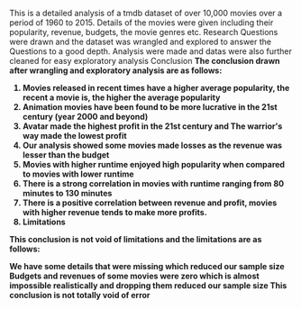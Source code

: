This is a detailed analysis of a tmdb dataset of over 10,000 movies over a period of 1960 to 2015. Details of the movies were given including their popularity, revenue, budgets, the movie genres etc.
Research Questions were drawn and the dataset was wrangled and explored to answer the Questions to a good depth. Analysis were made and datas were also further cleaned for easy exploratory analysis
Conclusion
<b>The conclusion drawn after wrangling and exploratory analysis are as follows:<b>
1. Movies released in recent times have a higher average popularity, the recent a movie is, the higher the average popularity
2. Animation movies have been found to be more lucrative in the 21st century (year 2000 and beyond)
3. Avatar made the highest profit in the 21st century and The warrior's way made the lowest profit
4. Our analysis showed some movies made losses as the revenue was lesser than the budget
5. Movies with higher runtime enjoyed high popularity when compared to movies with lower runtime
6. There is a strong correlation in movies with runtime ranging from 80 minutes to 130 minutes
7. There is a positive correlation between revenue and profit, movies with higher revenue tends to make more profits.
8. Limitations

  
This conclusion is not void of limitations and the limitations are as follows:

We have some details that were missing which reduced our sample size
Budgets and revenues of some movies were zero which is almost impossible realistically and dropping them reduced our sample size
This conclusion is not totally void of error
